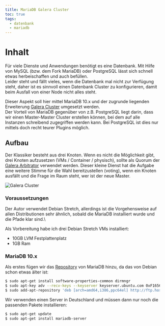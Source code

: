 ```yaml
---
title: MariaDB Galera Cluster
toc: true
tags:
  - datenbank
  - mariadb
---
```

# Inhalt
Für viele Dienste und Anwendungen benötigt es eine Datenbank. Mit Hilfe von MySQL (bzw. dem Fork MariaDB) oder PostgreSQL lässt sich schnell etwas herbeischaffen und auch befüllen.\
Leider steht und fällt vieles, wenn die Datenbank mal nicht zur Verfügung steht, daher ist es sinnvoll einen Datenbank Cluster zu konfigurieren, damit beim Ausfall von einer Node nicht alles steht.

Dieser Aspekt soll hier mittel MariaDB 10.x und der zugrunde liegenden Erweiterung [Galera Cluster](http://galeracluster.com/products/) umgesetzt werden.\
Der Vorteil von MariaDB gegenüber von z.B. PostgreSQL liegt darin, dass wir einen Master-Master Cluster erstellen können, bei dem auf alle Instanzen schreibend zugegriffen werden kann. Bei PostgreSQL ist dies nur mittels doch recht teurer Plugins möglich.

## Aufbau

 Der Klassiker besteht aus drei Knoten. Wenn es nicht die Möglichkeit gibt, drei Knoten aufzusetzen (VMs / Container / physisch), sollte als Quorum der [Galera Arbitrator](http://galeracluster.com/library/documentation/arbitrator.html) verwendet werden. Dieser kleine Dienst hat die Aufgabe eine weitere Stimme für die Wahl bereitzustellen (voting), wenn ein Knoten ausfällt und die Frage im Raum steht, wer ist der neue Master.

 ![Galera Cluster](/doc/uploads/datenbank/galera_cluster.png?height=400px)

### Voraussetzungen

 Der Autor verwendet Debian Stretch, allerdings ist die Vorgehensweise auf allen Distributionen sehr ähnlich, sobald die MariaDB installiert wurde und die Pfade klar sind.\

Als Vorbereitung habe ich drei Debian Stretch VMs installiert:

* 10GB LVM Festplattenplatz
* 1GB Ram

### MariaDB 10.x

Als erstes fügen wir das [Repository](https://downloads.mariadb.org/mariadb/repositories/#mirror=host-europe) von MariaDB hinzu, da das von Debian schon etwas älter ist:

```sh
$ sudo apt-get install software-properties-common dirmngr
$ sudo apt-key adv --recv-keys --keyserver keyserver.ubuntu.com 0xF1656F24C74CD1D8
$ sudo add-apt-repository 'deb [arch=amd64,i386,ppc64el] http://ftp.hosteurope.de/mirror/mariadb.org/repo/10.4/debian stretch main'
```

Wir verwenden einen Server in Deutschland und müssen dann nur noch die passenden Pakete installieren:

```sh
$ sudo apt-get update
$ sudo apt-get install mariadb-server
```

